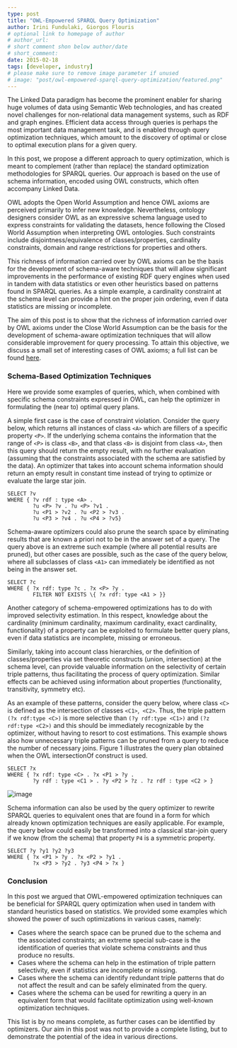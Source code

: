 ```yaml
---
type: post
title: "OWL-Empowered SPARQL Query Optimization"
author: Irini Fundulaki, Giorgos Flouris
# optional link to homepage of author
# author_url: 
# short comment shon below author/date
# short_comment:
date: 2015-02-18
tags: [developer, industry]
# please make sure to remove image parameter if unused
# image: "post/owl-empowered-sparql-query-optimization/featured.png" 
---
```


The Linked Data paradigm has become the prominent enabler for sharing
huge volumes of data using Semantic Web technologies, and has created
novel challenges for non-relational data management systems, such as RDF
and graph engines. Efficient data access through queries is perhaps the
most important data management task, and is enabled through query
optimization techniques, which amount to the discovery of optimal or
close to optimal execution plans for a given query.

In this post, we propose a different approach to query optimization,
which is meant to complement (rather than replace) the standard
optimization methodologies for SPARQL queries. Our approach is based on
the use of schema information, encoded using OWL constructs, which often
accompany Linked Data.

OWL adopts the Open World Assumption and hence OWL axioms are perceived
primarily to infer new knowledge. Nevertheless, ontology designers
consider OWL as an expressive schema language used to express
constraints for validating the datasets, hence following the Closed
World Assumption when interpreting OWL ontologies. Such constraints
include disjointness/equivalence of classes/properties, cardinality
constraints, domain and range restrictions for properties and others.

This richness of information carried over by OWL axioms can be the basis
for the development of schema-aware techniques that will allow
significant improvements in the performance of existing RDF query
engines when used in tandem with data statistics or even other
heuristics based on patterns found in SPARQL queries. As a simple
example, a cardinality constraint at the schema level can provide a hint
on the proper join ordering, even if data statistics are missing or
incomplete.

The aim of this post is to show that the richness of information carried
over by OWL axioms under the Close World Assumption can be the basis for
the development of schema-aware optimization techniques that will allow
considerable improvement for query processing. To attain this objective,
we discuss a small set of interesting cases of OWL axioms; a full list
can be found
[here](LDBC_D4.4.2_final.pdf).

### Schema-Based Optimization Techniques

Here we provide some examples of queries, which, when combined with
specific schema constraints expressed in OWL, can help the optimizer in
formulating the (near to) optimal query plans.

A simple first case is the case of constraint violation. Consider the
query below, which returns all instances of class `<A>` which are fillers
of a specific property `<P>`. If the underlying schema contains the
information that the range of `<P>` is class `<B>`, and that class `<B>` is
disjoint from class `<A>`, then this query should return the empty result,
with no further evaluation (assuming that the constraints associated
with the schema are satisfied by the data). An optimizer that takes into
account schema information should return an empty result in constant
time instead of trying to optimize or evaluate the large star join.

```
SELECT ?v 
WHERE { ?v rdf : type <A> .   
        ?u <P> ?v . ?u <P> ?v1 .   
        ?u <P1 > ?v2 . ?u <P2 > ?v3 .   
        ?u <P3 > ?v4 . ?u <P4 > ?v5}
```

Schema-aware optimizers could also prune the search space by eliminating
results that are known a priori not to be in the answer set of a query.
The query above is an extreme such example (where all potential results
are pruned), but other cases are possible, such as the case of the query
below, where all subclasses of class `<A1>` can immediately be identified
as not being in the answer set.

```
SELECT ?c
WHERE { ?x rdf: type ?c . ?x <P> ?y . 
        FILTER NOT EXISTS \{ ?x rdf: type <A1 > }}
```

Another category of schema-empowered optimizations has to do with
improved selectivity estimation. In this respect, knowledge about the
cardinality (minimum cardinality, maximum cardinality, exact
cardinality, functionality) of a property can be exploited to formulate
better query plans, even if data statistics are incomplete, missing or
erroneous.

Similarly, taking into account class hierarchies, or the definition of
classes/properties via set theoretic constructs (union, intersection) at
the schema level, can provide valuable information on the selectivity of
certain triple patterns, thus facilitating the process of query
optimization. Similar effects can be achieved using information about
properties (functionality, transitivity, symmetry etc).

As an example of these patterns, consider the query below, where class
`<C>` is defined as the intersection of classes `<C1>`,` <C2>`. Thus, the
triple pattern `(?x rdf:type <C>)` is more selective than `(?y rdf:type <C1>)` and `(?z rdf:type <C2>)` and this should be immediately recognizable
by the optimizer, without having to resort to cost estimations. This
example shows also how unnecessary triple patterns can be pruned from a
query to reduce the number of necessary joins. Figure 1 illustrates the
query plan obtained when the OWL intersectionOf construct is used. 

```
SELECT ?x 
WHERE { ?x rdf: type <C> . ?x <P1 > ?y . 
        ?y rdf : type <C1 > . ?y <P2 > ?z . ?z rdf : type <C2 > }
```
 

![image](owl_constraints.png)

Schema information can also be used by the query optimizer to rewrite
SPARQL queries to equivalent ones that are found in a form for which
already known optimization techniques are easily applicable. For
example, the query below could easily be transformed into a classical
star-join query if we know (from the schema) that property `P4` is a
symmetric property.

```
SELECT ?y ?y1 ?y2 ?y3 
WHERE { ?x <P1 > ?y . ?x <P2 > ?y1 . 
        ?x <P3 > ?y2 . ?y3 <P4 > ?x }
```

### Conclusion

In this post we argued that OWL-empowered optimization techniques can be
beneficial for SPARQL query optimization when used in tandem with
standard heuristics based on statistics. We provided some examples which
showed the power of such optimizations in various cases, namely:

* Cases where the search space can be pruned due to the schema and the
associated constraints; an extreme special sub-case is the
identification of queries that violate schema constraints and thus
produce no results.
* Cases where the schema can help in the estimation of triple pattern
selectivity, even if statistics are incomplete or missing.
* Cases where the schema can identify redundant triple patterns that do
not affect the result and can be safely eliminated from the query.
* Cases where the schema can be used for rewriting a query in an
equivalent form that would facilitate optimization using well-known
optimization techniques.

This list is by no means complete, as further cases can be identified by
optimizers. Our aim in this post was not to provide a complete listing,
but to demonstrate the potential of the idea in various directions.


